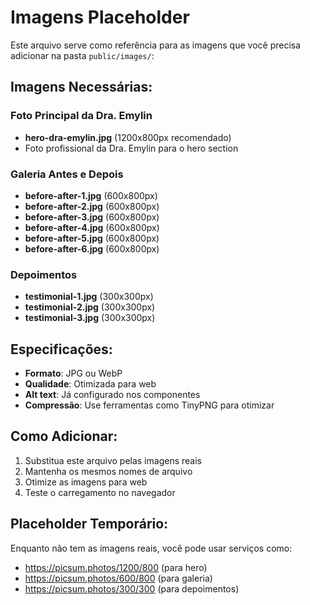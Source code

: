 # Imagens Placeholder

Este arquivo serve como referência para as imagens que você precisa adicionar na pasta `public/images/`:

## Imagens Necessárias:

### Foto Principal da Dra. Emylin
- **hero-dra-emylin.jpg** (1200x800px recomendado)
- Foto profissional da Dra. Emylin para o hero section

### Galeria Antes e Depois
- **before-after-1.jpg** (600x800px)
- **before-after-2.jpg** (600x800px) 
- **before-after-3.jpg** (600x800px)
- **before-after-4.jpg** (600x800px)
- **before-after-5.jpg** (600x800px)
- **before-after-6.jpg** (600x800px)

### Depoimentos
- **testimonial-1.jpg** (300x300px)
- **testimonial-2.jpg** (300x300px)
- **testimonial-3.jpg** (300x300px)

## Especificações:
- **Formato**: JPG ou WebP
- **Qualidade**: Otimizada para web
- **Alt text**: Já configurado nos componentes
- **Compressão**: Use ferramentas como TinyPNG para otimizar

## Como Adicionar:
1. Substitua este arquivo pelas imagens reais
2. Mantenha os mesmos nomes de arquivo
3. Otimize as imagens para web
4. Teste o carregamento no navegador

## Placeholder Temporário:
Enquanto não tem as imagens reais, você pode usar serviços como:
- https://picsum.photos/1200/800 (para hero)
- https://picsum.photos/600/800 (para galeria)
- https://picsum.photos/300/300 (para depoimentos)
